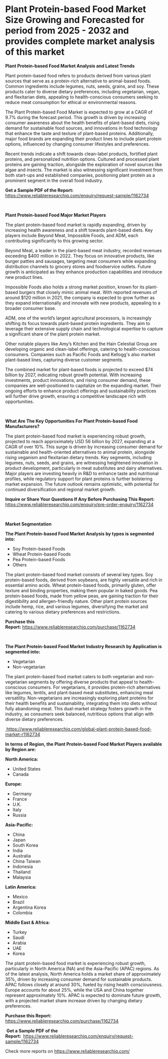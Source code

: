 <p><h1>Plant Protein-based Food Market Size Growing and Forecasted for period from 2025 - 2032 and provides complete market analysis of this market</h1></p><p><strong>Plant Protein-based Food Market Analysis and Latest Trends</strong></p>
<p><p>Plant protein-based food refers to products derived from various plant sources that serve as a protein-rich alternative to animal-based foods. Common ingredients include legumes, nuts, seeds, grains, and soy. These products cater to diverse dietary preferences, including vegetarian, vegan, and flexitarian diets, appealing to health-conscious consumers seeking to reduce meat consumption for ethical or environmental reasons.</p><p>The Plant Protein-based Food Market is expected to grow at a CAGR of 9.7% during the forecast period. This growth is driven by increasing consumer awareness about the health benefits of plant-based diets, rising demand for sustainable food sources, and innovations in food technology that enhance the taste and texture of plant-based proteins. Additionally, major food brands are expanding their product lines to include plant protein options, influenced by changing consumer lifestyles and preferences.</p><p>Recent trends indicate a shift towards clean-label products, fortified plant proteins, and personalized nutrition options. Cultured and processed plant proteins are gaining traction, alongside the exploration of novel sources like algae and insects. The market is also witnessing significant investment from both start-ups and established companies, positioning plant protein as a prominent segment in the overall food industry.</p></p>
<p><strong>Get a Sample PDF of the Report:&nbsp;</strong> <a href="https://www.reliableresearchiq.com/enquiry/request-sample/1162734?utm_campaign=3384&utm_medium=2&utm_source=Github&utm_content=ia&utm_term=24032025&utm_id=plant-protein-based-food">https://www.reliableresearchiq.com/enquiry/request-sample/1162734</a></p>
<p>&nbsp;</p>
<p><strong>Plant Protein-based Food Major Market Players</strong></p>
<p><p>The plant protein-based food market is rapidly expanding, driven by increasing health awareness and a shift towards plant-based diets. Key players include Beyond Meat, Impossible Foods, and ADM, each contributing significantly to this growing sector.</p><p>Beyond Meat, a leader in the plant-based meat industry, recorded revenues exceeding $400 million in 2022. They focus on innovative products, like burger patties and sausages, targeting meat consumers while expanding distribution channels to grocery stores and foodservice outlets. Future growth is anticipated as they enhance production capabilities and introduce new product lines.</p><p>Impossible Foods also holds a strong market position, known for its plant-based burgers that closely mimic animal meat. With reported revenues of around $120 million in 2021, the company is expected to grow further as they expand internationally and innovate with new products, appealing to a broader consumer base.</p><p>ADM, one of the world’s largest agricultural processors, is increasingly shifting its focus towards plant-based protein ingredients. They aim to leverage their extensive supply chain and technological expertise to capture a significant share of the plant protein market.</p><p>Other notable players like Amy’s Kitchen and the Hain Celestial Group are developing organic and clean-label offerings, catering to health-conscious consumers. Companies such as Pacific Foods and Kellogg's also market plant-based lines, capturing diverse customer segments.</p><p>The combined market for plant-based foods is projected to exceed $74 billion by 2027, indicating robust growth potential. With increasing investments, product innovations, and rising consumer demand, these companies are well-positioned to capitalize on the expanding market. Their ongoing efforts to enhance product offerings and sustainability practices will further drive growth, ensuring a competitive landscape rich with opportunities.</p></p>
<p>&nbsp;</p>
<p><strong>What Are The Key Opportunities For Plant Protein-based Food Manufacturers?</strong></p>
<p><p>The plant protein-based food market is experiencing robust growth, projected to reach approximately USD 56 billion by 2027, expanding at a CAGR of over 10%. This surge is driven by increasing consumer demand for sustainable and health-oriented alternatives to animal protein, alongside rising veganism and flexitarian dietary trends. Key segments, including legumes, nuts, seeds, and grains, are witnessing heightened innovation in product development, particularly in meat substitutes and dairy alternatives. Major players are investing heavily in R&D to enhance taste and nutritional profiles, while regulatory support for plant proteins is further bolstering market expansion. The future outlook remains optimistic, with potential for continued diversification and regional market growth.</p></p>
<p><strong>Inquire or Share Your Questions If Any Before Purchasing This Report:</strong> <a href="https://www.reliableresearchiq.com/enquiry/pre-order-enquiry/1162734?utm_campaign=3384&utm_medium=2&utm_source=Github&utm_content=ia&utm_term=24032025&utm_id=plant-protein-based-food">https://www.reliableresearchiq.com/enquiry/pre-order-enquiry/1162734</a></p>
<p>&nbsp;</p>
<p><strong>Market Segmentation</strong></p>
<p><strong>The Plant Protein-based Food Market Analysis by types is segmented into:</strong></p>
<p><ul><li>Soy Protein-based Foods</li><li>Wheat Protein-based Foods</li><li>Pea Protein-based Foods</li><li>Others</li></ul></p>
<p><p>The plant protein-based food market consists of several key types. Soy protein-based foods, derived from soybeans, are highly versatile and rich in essential amino acids. Wheat protein-based foods, primarily gluten, offer texture and binding properties, making them popular in baked goods. Pea protein-based foods, made from yellow peas, are gaining traction for their digestibility and allergen-friendly nature. Other plant protein sources include hemp, rice, and various legumes, diversifying the market and catering to various dietary preferences and restrictions.</p></p>
<p><strong>Purchase this Report:&nbsp;</strong><a href="https://www.reliableresearchiq.com/purchase/1162734?utm_campaign=3384&utm_medium=2&utm_source=Github&utm_content=ia&utm_term=24032025&utm_id=plant-protein-based-food">https://www.reliableresearchiq.com/purchase/1162734</a></p>
<p>&nbsp;</p>
<p><strong>The Plant Protein-based Food Market Industry Research by Application is segmented into:</strong></p>
<p><ul><li>Vegetarian</li><li>Non-vegetarian</li></ul></p>
<p><p>The plant protein-based food market caters to both vegetarian and non-vegetarian segments by offering diverse products that appeal to health-conscious consumers. For vegetarians, it provides protein-rich alternatives like legumes, lentils, and plant-based meat substitutes, enhancing meal versatility. Non-vegetarians are increasingly exploring plant proteins for their health benefits and sustainability, integrating them into diets without fully abandoning meat. This dual-market strategy fosters growth in the industry, as consumers seek balanced, nutritious options that align with diverse dietary preferences.</p></p>
<p><a href="https://www.reliableresearchiq.com/global-plant-protein-based-food-market-r1162734?utm_campaign=3384&utm_medium=2&utm_source=Github&utm_content=ia&utm_term=24032025&utm_id=plant-protein-based-food">&nbsp;https://www.reliableresearchiq.com/global-plant-protein-based-food-market-r1162734</a></p>
<p><strong>In terms of Region, the Plant Protein-based Food Market Players available by Region are:</strong></p>
<p>
    <p> <strong> North America: </strong>
        <ul>
            <li>United States</li>
            <li>Canada</li>
        </ul>
        </p> 
    <p> <strong> Europe: </strong>
        <ul>
            <li>Germany</li>
            <li>France</li>
            <li>U.K.</li>
            <li>Italy</li>
            <li>Russia</li>
        </ul>
        </p> 
    <p> <strong> Asia-Pacific: </strong>
        <ul>
            <li>China</li>
            <li>Japan</li>
            <li>South Korea</li>
            <li>India</li>
            <li>Australia</li>
            <li>China Taiwan</li>
            <li>Indonesia</li>
            <li>Thailand</li>
            <li>Malaysia</li>
        </ul>
        </p> 
    <p> <strong> Latin America: </strong>
        <ul>
            <li>Mexico</li>
            <li>Brazil</li>
            <li>Argentina Korea</li>
            <li>Colombia</li>
        </ul>
        </p> 
    <p> <strong> Middle East & Africa: </strong>
        <ul>
            <li>Turkey</li>
            <li>Saudi</li>
            <li>Arabia</li>
            <li>UAE</li>
            <li>Korea</li>
        </ul>
    </p>
    </p>
<p><p>The plant protein-based food market is experiencing robust growth, particularly in North America (NA) and the Asia-Pacific (APAC) regions. As of the latest analysis, North America holds a market share of approximately 35%, driven by increasing consumer demand for sustainable products. APAC follows closely at around 30%, fueled by rising health consciousness. Europe accounts for about 25%, while the USA and China together represent approximately 10%. APAC is expected to dominate future growth, with a projected market share increase driven by changing dietary preferences.</p></p>
<p><strong>Purchase this Report: </strong><a href="https://www.reliableresearchiq.com/purchase/1162734?utm_campaign=3384&utm_medium=2&utm_source=Github&utm_content=ia&utm_term=24032025&utm_id=plant-protein-based-food">https://www.reliableresearchiq.com/purchase/1162734</a></p>
<p>&nbsp;<strong>Get a Sample PDF of the Report:&nbsp;&nbsp;</strong><a href="https://www.reliableresearchiq.com/enquiry/request-sample/1162734?utm_campaign=3384&utm_medium=2&utm_source=Github&utm_content=ia&utm_term=24032025&utm_id=plant-protein-based-food">https://www.reliableresearchiq.com/enquiry/request-sample/1162734</a></p>
<p><strong></strong></p>
<p>Check more reports on <a href="https://www.reliableresearchiq.com/?utm_campaign=3384&utm_medium=2&utm_source=Github&utm_content=ia&utm_term=24032025&utm_id=plant-protein-based-food">https://www.reliableresearchiq.com/</a></p>